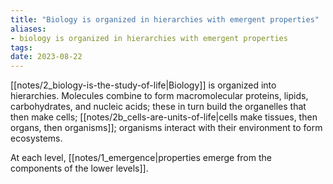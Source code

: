 ```yaml
---
title: "Biology is organized in hierarchies with emergent properties"
aliases:
- biology is organized in hierarchies with emergent properties
tags:
date: 2023-08-22
---
```


[[notes/2_biology-is-the-study-of-life|Biology]] is organized into hierarchies. Molecules combine to form macromolecular proteins, lipids, carbohydrates, and nucleic acids; these in turn build the organelles that then make cells; [[notes/2b_cells-are-units-of-life|cells make tissues, then organs, then organisms]]; organisms interact with their environment to form ecosystems.

At each level, [[notes/1_emergence|properties emerge from the components of the lower levels]]. 